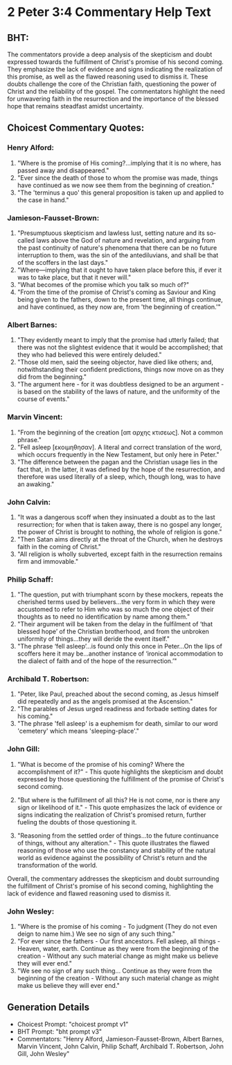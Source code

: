 # 2 Peter 3:4 Commentary Help Text

## BHT:
The commentators provide a deep analysis of the skepticism and doubt expressed towards the fulfillment of Christ's promise of his second coming. They emphasize the lack of evidence and signs indicating the realization of this promise, as well as the flawed reasoning used to dismiss it. These doubts challenge the core of the Christian faith, questioning the power of Christ and the reliability of the gospel. The commentators highlight the need for unwavering faith in the resurrection and the importance of the blessed hope that remains steadfast amidst uncertainty.

## Choicest Commentary Quotes:
### Henry Alford:
1. "Where is the promise of His coming?...implying that it is no where, has passed away and disappeared." 
2. "Ever since the death of those to whom the promise was made, things have continued as we now see them from the beginning of creation." 
3. "The 'terminus a quo' this general proposition is taken up and applied to the case in hand."

### Jamieson-Fausset-Brown:
1. "Presumptuous skepticism and lawless lust, setting nature and its so-called laws above the God of nature and revelation, and arguing from the past continuity of nature's phenomena that there can be no future interruption to them, was the sin of the antediluvians, and shall be that of the scoffers in the last days."
2. "Where—implying that it ought to have taken place before this, if ever it was to take place, but that it never will."
3. "What becomes of the promise which you talk so much of?"
4. "From the time of the promise of Christ's coming as Saviour and King being given to the fathers, down to the present time, all things continue, and have continued, as they now are, from 'the beginning of creation.'"

### Albert Barnes:
1. "They evidently meant to imply that the promise had utterly failed; that there was not the slightest evidence that it would be accomplished; that they who had believed this were entirely deluded."
2. "Those old men, said the seeing objector, have died like others; and, notwithstanding their confident predictions, things now move on as they did from the beginning."
3. "The argument here - for it was doubtless designed to be an argument - is based on the stability of the laws of nature, and the uniformity of the course of events."

### Marvin Vincent:
1. "From the beginning of the creation [απ αρχης κτισεως]. Not a common phrase." 
2. "Fell asleep [εκοιμηθησαν]. A literal and correct translation of the word, which occurs frequently in the New Testament, but only here in Peter." 
3. "The difference between the pagan and the Christian usage lies in the fact that, in the latter, it was defined by the hope of the resurrection, and therefore was used literally of a sleep, which, though long, was to have an awaking."

### John Calvin:
1. "It was a dangerous scoff when they insinuated a doubt as to the last resurrection; for when that is taken away, there is no gospel any longer, the power of Christ is brought to nothing, the whole of religion is gone."
2. "Then Satan aims directly at the throat of the Church, when he destroys faith in the coming of Christ."
3. "All religion is wholly subverted, except faith in the resurrection remains firm and immovable."

### Philip Schaff:
1. "The question, put with triumphant scorn by these mockers, repeats the cherished terms used by believers...the very form in which they were accustomed to refer to Him who was so much the one object of their thoughts as to need no identification by name among them." 
2. "Their argument will be taken from the delay in the fulfilment of ‘that blessed hope’ of the Christian brotherhood, and from the unbroken uniformity of things...they will deride the event itself." 
3. "The phrase ‘fell asleep’...is found only this once in Peter...On the lips of scoffers here it may be...another instance of ‘ironical accommodation to the dialect of faith and of the hope of the resurrection.’"

### Archibald T. Robertson:
1. "Peter, like Paul, preached about the second coming, as Jesus himself did repeatedly and as the angels promised at the Ascension." 
2. "The parables of Jesus urged readiness and forbade setting dates for his coming."
3. "The phrase 'fell asleep' is a euphemism for death, similar to our word 'cemetery' which means 'sleeping-place'."

### John Gill:
1. "What is become of the promise of his coming? Where the accomplishment of it?" - This quote highlights the skepticism and doubt expressed by those questioning the fulfillment of the promise of Christ's second coming.

2. "But where is the fulfillment of all this? He is not come, nor is there any sign or likelihood of it." - This quote emphasizes the lack of evidence or signs indicating the realization of Christ's promised return, further fueling the doubts of those questioning it.

3. "Reasoning from the settled order of things...to the future continuance of things, without any alteration." - This quote illustrates the flawed reasoning of those who use the constancy and stability of the natural world as evidence against the possibility of Christ's return and the transformation of the world.

Overall, the commentary addresses the skepticism and doubt surrounding the fulfillment of Christ's promise of his second coming, highlighting the lack of evidence and flawed reasoning used to dismiss it.

### John Wesley:
1. "Where is the promise of his coming - To judgment (They do not even deign to name him.) We see no sign of any such thing." 
2. "For ever since the fathers - Our first ancestors. Fell asleep, all things - Heaven, water, earth. Continue as they were from the beginning of the creation - Without any such material change as might make us believe they will ever end." 
3. "We see no sign of any such thing... Continue as they were from the beginning of the creation - Without any such material change as might make us believe they will ever end."


## Generation Details
- Choicest Prompt: "choicest prompt v1"
- BHT Prompt: "bht prompt v3"
- Commentators: "Henry Alford, Jamieson-Fausset-Brown, Albert Barnes, Marvin Vincent, John Calvin, Philip Schaff, Archibald T. Robertson, John Gill, John Wesley"
